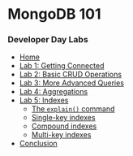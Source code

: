 <h1>MongoDB 101</h1> 
<h3>Developer Day Labs</h3>

* [Home](/)
* [Lab 1: Getting Connected](lab1/)
* [Lab 2: Basic CRUD Operations](lab2/)
* [Lab 3: More Advanced Queries](lab3/)
* [Lab 4: Aggregations](lab4/)
* [Lab 5: Indexes](lab5/)
  * [The `explain()` command](lab5/lab5-1)
  * [Single-key indexes](lab5/lab5-2)
  * [Compound indexes](lab5/lab5-3)
  * [Multi-key indexes](lab5/lab5-4)
* [Conclusion](end)
